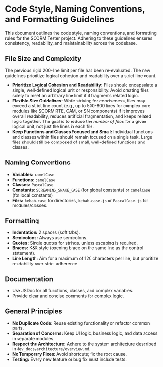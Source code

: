 # Code Style, Naming Conventions, and Formatting Guidelines

This document outlines the code style, naming conventions, and formatting rules for the SCORM Tester project. Adhering to these guidelines ensures consistency, readability, and maintainability across the codebase.

## File Size and Complexity

The previous rigid 200-line limit per file has been re-evaluated. The new guidelines prioritize logical cohesion and readability over a strict line count.

*   **Prioritize Logical Cohesion and Readability:** Files should encapsulate a single, well-defined logical unit or responsibility. Avoid creating files solely to meet an arbitrary line limit if it fragments related logic.
*   **Flexible Size Guidelines:** While striving for conciseness, files may exceed a strict line count (e.g., up to 500-800 lines for complex core modules like SCORM RTE, CAM, or SN components) if it improves overall readability, reduces artificial fragmentation, and keeps related logic together. The goal is to reduce the *number of files* for a given logical unit, not just the lines in each file.
*   **Keep Functions and Classes Focused and Small:** Individual functions and classes within files should remain focused on a single task. Large files should still be composed of small, well-defined functions and classes.

## Naming Conventions

*   **Variables:** `camelCase`
*   **Functions:** `camelCase`
*   **Classes:** `PascalCase`
*   **Constants:** `SCREAMING_SNAKE_CASE` (for global constants) or `camelCase` (for local constants)
*   **Files:** `kebab-case` for directories, `kebab-case.js` or `PascalCase.js` for modules/classes.

## Formatting

*   **Indentation:** 2 spaces (soft tabs).
*   **Semicolons:** Always use semicolons.
*   **Quotes:** Single quotes for strings, unless escaping is required.
*   **Braces:** K&R style (opening brace on the same line as the control statement).
*   **Line Length:** Aim for a maximum of 120 characters per line, but prioritize readability over strict adherence.

## Documentation

*   Use JSDoc for all functions, classes, and complex variables.
*   Provide clear and concise comments for complex logic.

## General Principles

*   **No Duplicate Code:** Reuse existing functionality or refactor common parts.
*   **Separation of Concerns:** Keep UI logic, business logic, and data access in separate modules.
*   **Respect the Architecture:** Adhere to the system architecture described in `dev_docs/architecture/overview.md`.
*   **No Temporary Fixes:** Avoid shortcuts; fix the root cause.
*   **Testing:** Every new feature or bug fix must include tests.
